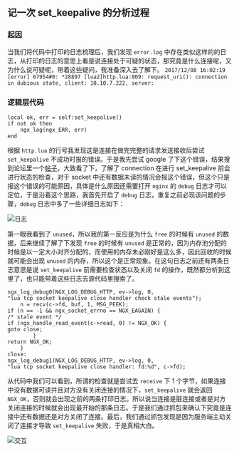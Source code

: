 ## 记一次 set_keepalive 的分析过程

### 起因
当我们将代码中打印的日志梳理后，我们发现 `error.log` 中存在类似这样的的日志，从打印的日志的意思上看是说连接处于可疑的状态，那究竟是什么连接呢，又为什么说可疑呢，带着这些疑问，我准备深入去了解下。
`2017/12/08 16:02:19 [error] 67954#0: *28897 [lua2]http.lua:809: request_uri(): connection in dubious state, client: 10.10.7.222, server:`

### 逻辑层代码
 ```
 local ok, err = self:set_keepalive()                                                                                                       
 if not ok then                                                                                                                               
     ngx_log(ngx_ERR, err)                                                                                                                   
 end
 ```
根据 `http.lua` 的行号我发现这是连接在做完完整的请求发送接收后尝试 `set_keepalive` 不成功时报的错误。于是我先尝试 google 了下这个错误，结果搜到论坛里一个[帖子](https://groups.google.com/forum/#!topic/openresty/2CaQSKGPsWw)，大致看了下，了解了 connection 在进行 set_keepalive 前会进行状态的检查，对于 socket 中还有数据未读的情况会报这个错误，但这个只是报这个错误的可能原因，具体是什么原因还需要打开 `nginx` 的 `debug` 日志才可以定位，于是沿着这个思路，我首先开启了 `debug` 日志，重复之前必现该问题的步骤，`debug` 日志中多了一些详细日志如下：

![日志](http://bftest.b0.upaiyun.com/debug_set_keepalive.png)

第一眼我看到了 `unused`，所以我的第一反应是为什么 `free` 的时候有 `unused` 的数据，后来继续了解了下发现 `free` 的时候有 `unused` 是正常的，因为内存池分配的时候是以一定大小对齐分配的，而使用的内存未必刚好是这么多，因此回收的时候就可能会出现 `unused` 的内存，所以这个是正常现象。在这句日志之前还有两条日志意思是说 `set_keepalive` 前需要检查状态以及关闭 `fd` 的操作，既然都分析到这里了，也只能带着这些日志去源代码里搜索了。

```
ngx_log_debug0(NGX_LOG_DEBUG_HTTP, ev->log, 0,
"lua tcp socket keepalive close handler check stale events");
    n = recv(c->fd, buf, 1, MSG_PEEK);
if (n == -1 && ngx_socket_errno == NGX_EAGAIN) {
/* stale event */
if (ngx_handle_read_event(c->read, 0) != NGX_OK) {
goto close;
        }
return NGX_OK;
    }
close:
ngx_log_debug1(NGX_LOG_DEBUG_HTTP, ev->log, 0,
"lua tcp socket keepalive close handler: fd:%d", c->fd);
```
从代码中我们可以看到，所谓的检查就是尝试去 `receive` 下 1 个字节，如果连接中没有数据可读并且对方没有关闭连接的情况下，`set_keepalive` 就会返回 `NGX_OK`，否则就会出现之前的两条打印日志。所以说当连接是脏连接或者是对方关闭连接的时候就会出现最开始的那条日志。于是我们通过抓包来确认下究竟是连接中还有数据还是对方关闭了连接。最后，我们通过抓包发现是因为服务端主动关闭了连接才导致 `set_keepalive` 失败，于是真相大白。

![交互](http://bftest.b0.upaiyun.com/wireshrk_set_keepalive.png)
